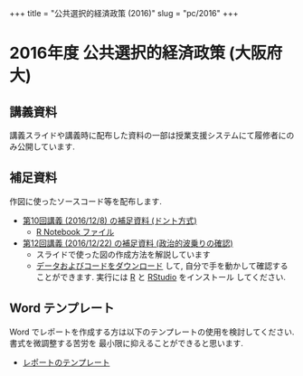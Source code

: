 +++
title = "公共選択的経済政策 (2016)"
slug = "pc/2016"
+++

# 2016年度 公共選択的経済政策 (大阪府大)

## 講義資料

講義スライドや講義時に配布した資料の一部は授業支援システムにて履修者にのみ公開しています.


## 補足資料

作図に使ったソースコード等を配布します.

- [第10回講義 (2016/12/8) の補足資料 (ドント方式)](/files/pc/2016/pc16_dhondt.html)
  - [R Notebook ファイル](/files/pc/2016/pc16_dhondt.Rmd)
- [第12回講義 (2016/12/22) の補足資料 (政治的波乗りの確認)](/files/pc/2016/pc16_political_surfing.html)
  - スライドで使った図の作成方法を解説しています
  - [データおよびコードをダウンロード](/files/pc/2016/pc16_political_surfing.zip)
    して, 自分で手を動かして確認することができます. 実行には [R](https://cran.rstudio.com) と [RStudio](https://www.rstudio.com/products/rstudio/download3/) をインストール
    してください.



## Word テンプレート

Word でレポートを作成する方は以下のテンプレートの使用を検討してください. 書式を微調整する苦労を
最小限に抑えることができると思います.

- [レポートのテンプレート](/files/pc/2016/template_v1.dotx)
